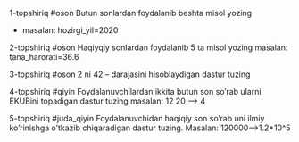 1-topshiriq
#oson
Butun sonlardan foydalanib  beshta misol yozing
- masalan: hozirgi_yil=2020

2-topshiriq
#oson
Haqiyqiy sonlardan foydalanib 5 ta misol yozing
masalan: tana_harorati=36.6

3-topshiriq
#oson
2 ni 42 – darajasini hisoblaydigan dastur tuzing

4-topshiriq
#qiyin
Foydalanuvchilardan ikkita butun son so’rab ularni EKUBini topadigan dastur tuzing
masalan: 12 20 —> 4

5-topshiriq
#juda_qiyin
Foydalanuvchidan haqiqiy son so’rab uni ilmiy ko’rinishga o’tkazib chiqaradigan dastur tuzing.
Masalan: 120000—>1.2*10^5
